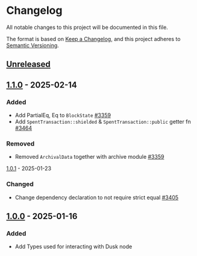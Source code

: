 # Changelog

All notable changes to this project will be documented in this file.

The format is based on [Keep a Changelog](https://keepachangelog.com/en/1.0.0/),
and this project adheres to [Semantic Versioning](https://semver.org/spec/v2.0.0.html).

## [Unreleased]

## [1.1.0] - 2025-02-14

### Added

- Add PartialEq, Eq to `BlockState` [#3359]
- Add `SpentTransaction::shielded` & `SpentTransaction::public` getter fn [#3464]

### Removed

- Removed `ArchivalData` together with archive module [#3359]

[1.0.1] - 2025-01-23

### Changed

- Change dependency declaration to not require strict equal [#3405]

## [1.0.0] - 2025-01-16

### Added

- Add Types used for interacting with Dusk node 

<!-- Issues -->
[#3464]: https://github.com/dusk-network/rusk/issues/3464
[#3359]: https://github.com/dusk-network/rusk/issues/3359
[#3405]: https://github.com/dusk-network/rusk/issues/3405

[Unreleased]: https://github.com/dusk-network/rusk/compare/dusk-node-data-1.1.0...HEAD
[1.1.0]: https://github.com/dusk-network/rusk/compare/dusk-node-data-1.0.1...dusk-node-data-1.1.0
[1.0.1]: https://github.com/dusk-network/rusk/compare/dusk-node-data-1.0.0...dusk-node-data-1.0.1
[1.0.0]: https://github.com/dusk-network/rusk/tree/dusk-node-data-1.0.0
